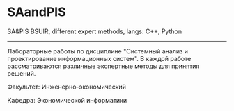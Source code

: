 # SAandPIS
SA&amp;PIS BSUIR, different expert methods, langs: C++, Python

---
Лабораторные работы по дисциплине "Системный анализ и проектирование информационных систем".
В каждой работе рассматриваются различные экспертные методы для принятия решений.

Факультет: Инженерно-экономический

Кафедра: Экономической информатики
